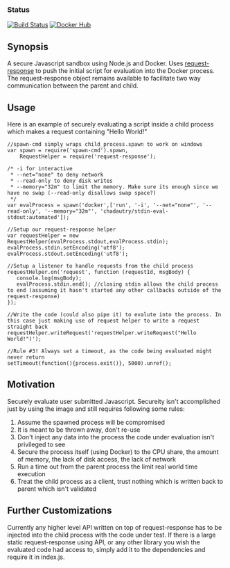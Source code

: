 ### Status
[![Build Status](https://travis-ci.org/chad-autry/request-response.svg?branch=master)](https://travis-ci.org/chad-autry/stdin-eval-stdout)
[![Docker Hub](https://img.shields.io/badge/docker-ready-blue.svg)](https://registry.hub.docker.com/u/chadautry/stdin-eval-stdout/)

## Synopsis

A secure Javascript sandbox using Node.js and Docker. Uses [request-response](https://www.npmjs.com/package/request-response) to push the initial script for evaluation into the Docker process.
The request-response object remains available to facilitate two way communication between the parent and child.

## Usage

Here is an example of securely evaluating a script inside a child process which makes a request containing "Hello World!"

```
//spawn-cmd simply wraps child_process.spawn to work on windows
var spawn = require('spawn-cmd').spawn,
    RequestHelper = require('request-response');

/* -i for interactive
 * --net="none" to deny network
 * --read-only to deny disk writes
 * --memory="32m" to limit the memory. Make sure its enough since we have no swap (--read-only disallows swap space?)
 */
var evalProcess = spawn('docker',['run', '-i', '--net="none"', '--read-only', '--memory="32m"', 'chadautry/stdin-eval-stdout:automated']);

//Setup our request-response helper
var requestHelper = new RequestHelper(evalProcess.stdout,evalProcess.stdin);
evalProcess.stdin.setEncoding('utf8');
evalProcess.stdout.setEncoding('utf8');

//Setup a listener to handle requests from the child process
requestHelper.on('request', function (requestId, msgBody) {
   console.log(msgBody);
   evalProcess.stdin.end(); //closing stdin allows the child process to end (assuming it hasn't started any other callbacks outside of the request-response)
});

//Write the code (could also pipe it) to evalute into the process. In this case just making use of request helper to write a request straight back
requestHelper.writeRequest('requestHelper.writeRequest("Hello World!")');

//Rule #3! Always set a timeout, as the code being evaluated might never return
setTimeout(function(){process.exit()}, 5000).unref();
```

## Motivation

Securely evaluate user submitted Javascript. Secureity isn't accomplished just by using the image and still requires following some rules:
1. Assume the spawned process will be compromised
  1. It is meant to be thrown away, don't re-use
  2. Don't inject any data into the process the code under evaluation isn't privileged to see
2. Secure the process itself (using Docker) to the CPU share, the amount of memory, the lack of disk access, the lack of network
3. Run a time out from the parent process the limit real world time execution
4. Treat the child process as a client, trust nothing which is written back to parent which isn't validated

## Further Customizations

Currently any higher level API written on top of request-response has to be injected into the child process with the code under test. If there is a large static request-response using API, or any other library you wish the evaluated code had access to, simply add it to the dependencies and require it in index.js.
